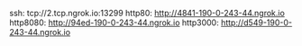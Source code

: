 ssh: tcp://2.tcp.ngrok.io:13299 
http80: http://4841-190-0-243-44.ngrok.io 
http8080: http://94ed-190-0-243-44.ngrok.io 
http3000: http://d549-190-0-243-44.ngrok.io 
